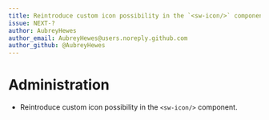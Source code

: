 ```yaml
---
title: Reintroduce custom icon possibility in the `<sw-icon/>` component.
issue: NEXT-?
author: AubreyHewes
author_email: AubreyHewes@users.noreply.github.com
author_github: @AubreyHewes
---
```

# Administration
* Reintroduce custom icon possibility in the `<sw-icon/>` component.
